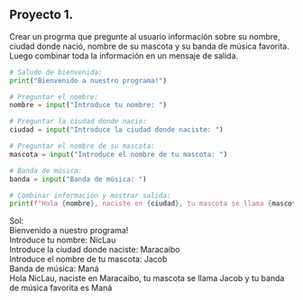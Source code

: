## Proyecto 1.
Crear un progrma que pregunte al usuario información sobre su nombre, ciudad donde nació, nombre de su mascota y su banda de música favorita. Luego combinar toda la información en un mensaje de salida.

```python
# Saludo de bienvenida:
print("Bienvenido a nuestro programa!")

# Preguntar el nombre:
nombre = input("Introduce tu nombre: ")

# Preguntar la ciudad donde nacio:
ciudad = input("Introduce la ciudad donde naciste: ")

# Preguntar el nombre de su mascota:
mascota = input("Introduce el nombre de tu mascota: ")

# Banda de música:
banda = input("Banda de música: ")

# Combinar información y mostrar salida:
print(f"Hola {nombre}, naciste en {ciudad}, tu mascota se llama {mascota} y tu banda de música favorita es {banda}")
```
Sol:  
Bienvenido a nuestro programa!    
Introduce tu nombre: NicLau  
Introduce la ciudad donde naciste: Maracaibo  
Introduce el nombre de tu mascota: Jacob  
Banda de música: Maná          
Hola NicLau, naciste en Maracaibo, tu mascota se llama Jacob y tu banda de música favorita es Maná  
